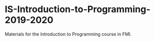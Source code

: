 # IS-Introduction-to-Programming-2019-2020
Materials for the Introduction to Programming course in FMI. 
